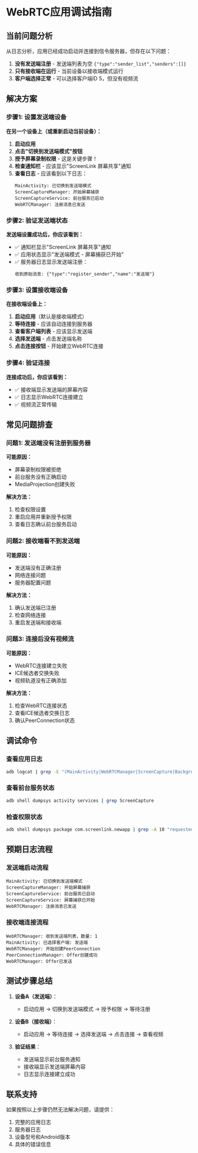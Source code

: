 # WebRTC应用调试指南

## 当前问题分析

从日志分析，应用已经成功启动并连接到信令服务器，但存在以下问题：

1. **没有发送端注册** - 发送端列表为空 `{"type":"sender_list","senders":[]}`
2. **只有接收端在运行** - 当前设备以接收端模式运行
3. **客户端选择正常** - 可以选择客户端ID 5，但没有视频流

## 解决方案

### 步骤1: 设置发送端设备

**在另一个设备上（或重新启动当前设备）：**

1. **启动应用**
2. **点击"切换到发送端模式"按钮**
3. **授予屏幕录制权限** - 这是关键步骤！
4. **检查通知栏** - 应该显示"ScreenLink 屏幕共享"通知
5. **查看日志** - 应该看到以下日志：
   ```
   MainActivity: 已切换到发送端模式
   ScreenCaptureManager: 开始屏幕捕获
   ScreenCaptureService: 前台服务已启动
   WebRTCManager: 注册消息已发送
   ```

### 步骤2: 验证发送端状态

**发送端设置成功后，你应该看到：**

- ✅ 通知栏显示"ScreenLink 屏幕共享"通知
- ✅ 应用状态显示"发送端模式 - 屏幕捕获已开始"
- ✅ 服务器日志显示发送端注册：
  ```
  收到原始消息: {"type":"register_sender","name":"发送端"}
  ```

### 步骤3: 设置接收端设备

**在接收端设备上：**

1. **启动应用**（默认是接收端模式）
2. **等待连接** - 应该自动连接到服务器
3. **查看客户端列表** - 应该显示发送端
4. **选择发送端** - 点击发送端名称
5. **点击连接按钮** - 开始建立WebRTC连接

### 步骤4: 验证连接

**连接成功后，你应该看到：**

- ✅ 接收端显示发送端的屏幕内容
- ✅ 日志显示WebRTC连接建立
- ✅ 视频流正常传输

## 常见问题排查

### 问题1: 发送端没有注册到服务器

**可能原因：**
- 屏幕录制权限被拒绝
- 前台服务没有正确启动
- MediaProjection创建失败

**解决方法：**
1. 检查权限设置
2. 重启应用并重新授予权限
3. 查看日志确认前台服务启动

### 问题2: 接收端看不到发送端

**可能原因：**
- 发送端没有正确注册
- 网络连接问题
- 服务器配置问题

**解决方法：**
1. 确认发送端已注册
2. 检查网络连接
3. 重启发送端和接收端

### 问题3: 连接后没有视频流

**可能原因：**
- WebRTC连接建立失败
- ICE候选者交换失败
- 视频轨道没有正确添加

**解决方法：**
1. 检查WebRTC连接状态
2. 查看ICE候选者交换日志
3. 确认PeerConnection状态

## 调试命令

### 查看应用日志
```bash
adb logcat | grep -E "(MainActivity|WebRTCManager|ScreenCapture|BackgroundService)"
```

### 查看前台服务状态
```bash
adb shell dumpsys activity services | grep ScreenCapture
```

### 检查权限状态
```bash
adb shell dumpsys package com.screenlink.newapp | grep -A 10 "requested permissions"
```

## 预期日志流程

### 发送端启动流程
```
MainActivity: 已切换到发送端模式
ScreenCaptureManager: 开始屏幕捕获
ScreenCaptureService: 前台服务已启动
ScreenCaptureService: 屏幕捕获已开始
WebRTCManager: 注册消息已发送
```

### 接收端连接流程
```
WebRTCManager: 收到发送端列表，数量: 1
MainActivity: 已选择客户端: 发送端
WebRTCManager: 开始创建PeerConnection
PeerConnectionManager: Offer创建成功
WebRTCManager: Offer已发送
```

## 测试步骤总结

1. **设备A（发送端）**：
   - 启动应用 → 切换到发送端模式 → 授予权限 → 等待注册

2. **设备B（接收端）**：
   - 启动应用 → 等待连接 → 选择发送端 → 点击连接 → 查看视频

3. **验证结果**：
   - 发送端显示前台服务通知
   - 接收端显示发送端屏幕内容
   - 日志显示连接建立成功

## 联系支持

如果按照以上步骤仍然无法解决问题，请提供：
1. 完整的应用日志
2. 服务器日志
3. 设备型号和Android版本
4. 具体的错误信息 